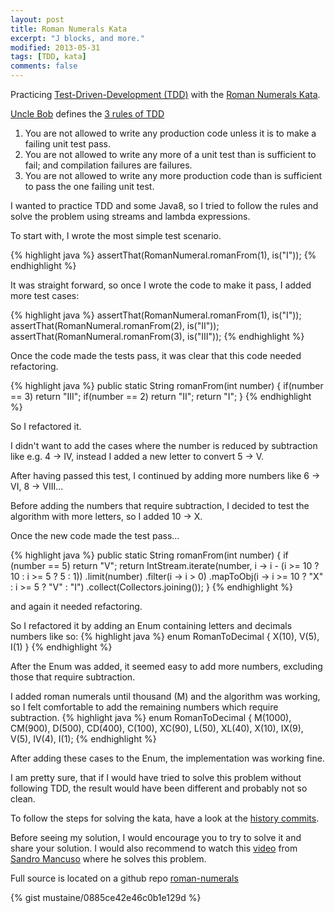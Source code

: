 ```yaml
---
layout: post
title: Roman Numerals Kata
excerpt: "J blocks, and more."
modified: 2013-05-31
tags: [TDD, kata]
comments: false
---
```


Practicing [Test-Driven-Development (TDD)](http://en.wikipedia.org/wiki/Test-driven_development) with the [Roman Numerals Kata](https://github.com/mustaine/katas/tree/master/roman-numerals).

[Uncle Bob](http://en.wikipedia.org/wiki/Robert_Cecil_Martin) defines the [3 rules of TDD](http://butunclebob.com/ArticleS.UncleBob.TheThreeRulesOfTdd)

1. You are not allowed to write any production code unless it is to make a failing unit test pass.
2. You are not allowed to write any more of a unit test than is sufficient to fail; and compilation failures are failures.
3. You are not allowed to write any more production code than is sufficient to pass the one failing unit test.

I wanted to practice TDD and some Java8, so I tried to follow the rules and solve the problem using streams and lambda expressions.

To start with, I wrote the most simple test scenario.

{% highlight java %}
assertThat(RomanNumeral.romanFrom(1), is("I"));
{% endhighlight %}

It was straight forward, so once I wrote the code to make it pass, I added more test cases:

{% highlight java %}
assertThat(RomanNumeral.romanFrom(1), is("I"));
assertThat(RomanNumeral.romanFrom(2), is("II"));
assertThat(RomanNumeral.romanFrom(3), is("III"));
{% endhighlight %}

Once the code made the tests pass, it was clear that this code needed refactoring.

{% highlight java %}
public static String romanFrom(int number) {
    if(number == 3) return "III";
    if(number == 2) return "II";
    return "I";
 }
{% endhighlight %}

So I refactored it.

I didn't want to add the cases where the number is reduced by subtraction like e.g. 4 -> IV, instead I added a new letter to convert 5 -> V.

After having passed this test, I continued by adding more numbers like 6 -> VI, 8 -> VIII...

Before adding the numbers that require subtraction, I decided to test the algorithm with more letters, so I added 10 -> X.

Once the new code made the test pass...

{% highlight java %}
public static String romanFrom(int number) {
    if (number == 5) return "V";
    return IntStream.iterate(number, i -> i - (i >= 10 ? 10 : i >= 5 ? 5 : 1))
        .limit(number)
        .filter(i -> i > 0)
        .mapToObj(i -> i >= 10 ? "X" : i >= 5 ? "V" : "I")
        .collect(Collectors.joining());
}
{% endhighlight %}

and again it needed refactoring.

So I refactored it by adding an Enum containing letters and decimals numbers like so:
{% highlight java %}
enum RomanToDecimal {
  X(10),
  V(5),
  I(1)
}
{% endhighlight %}

After the Enum was added, it seemed easy to add more numbers, excluding those that require subtraction.

I added roman numerals until thousand (M) and the algorithm was working, so I felt comfortable to add the remaining numbers which require subtraction.
{% highlight java %}
enum RomanToDecimal {
  M(1000), CM(900),
  D(500), CD(400),
  C(100), XC(90),
  L(50), XL(40),
  X(10), IX(9),
  V(5), IV(4),
  I(1);
{% endhighlight %}

After adding these cases to the Enum, the implementation was working fine.

I am pretty sure, that if I would have tried to solve this problem without following TDD, the result would have been different and probably not so clean.

To follow the steps for solving the kata, have a look at the [history commits](https://github.com/mustaine/katas/commits/master/roman-numeral).

Before seeing my solution, I would encourage you to try to solve it and share your solution. I would also recommend to watch this [video](https://youtu.be/iZjgj1S0FCY?list=PLGS1QE37I5lQX33-yrnNasV_dHRh2oSkx) from [Sandro Mancuso](@sandromancuso) where he solves this problem.

Full source is located on a github repo [roman-numerals](https://github.com/mustaine/katas/tree/master/roman-numeral) 

{% gist mustaine/0885ce42e46c0b1e129d %}






